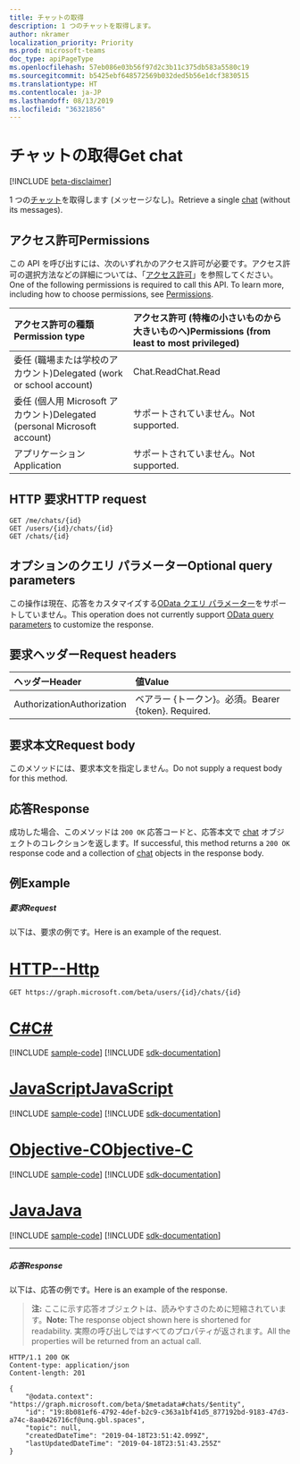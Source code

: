 ```yaml
---
title: チャットの取得
description: 1 つのチャットを取得します。
author: nkramer
localization_priority: Priority
ms.prod: microsoft-teams
doc_type: apiPageType
ms.openlocfilehash: 57eb086e03b56f97d2c3b11c375db583a5580c19
ms.sourcegitcommit: b5425ebf648572569b032ded5b56e1dcf3830515
ms.translationtype: HT
ms.contentlocale: ja-JP
ms.lasthandoff: 08/13/2019
ms.locfileid: "36321856"
---
```

# <a name="get-chat"></a><span data-ttu-id="6b352-103">チャットの取得</span><span class="sxs-lookup"><span data-stu-id="6b352-103">Get chat</span></span>

[!INCLUDE [beta-disclaimer](../../includes/beta-disclaimer.md)]

<span data-ttu-id="6b352-104">1 つの[チャット](../resources/chat.md)を取得します (メッセージなし)。</span><span class="sxs-lookup"><span data-stu-id="6b352-104">Retrieve a single [chat](../resources/chat.md) (without its messages).</span></span>

## <a name="permissions"></a><span data-ttu-id="6b352-105">アクセス許可</span><span class="sxs-lookup"><span data-stu-id="6b352-105">Permissions</span></span>

<span data-ttu-id="6b352-p101">この API を呼び出すには、次のいずれかのアクセス許可が必要です。アクセス許可の選択方法などの詳細については、「[アクセス許可](/graph/permissions-reference)」を参照してください。</span><span class="sxs-lookup"><span data-stu-id="6b352-p101">One of the following permissions is required to call this API. To learn more, including how to choose permissions, see [Permissions](/graph/permissions-reference).</span></span>


|<span data-ttu-id="6b352-108">アクセス許可の種類</span><span class="sxs-lookup"><span data-stu-id="6b352-108">Permission type</span></span>      | <span data-ttu-id="6b352-109">アクセス許可 (特権の小さいものから大きいものへ)</span><span class="sxs-lookup"><span data-stu-id="6b352-109">Permissions (from least to most privileged)</span></span>              |
|:--------------------|:---------------------------------------------------------|
|<span data-ttu-id="6b352-110">委任 (職場または学校のアカウント)</span><span class="sxs-lookup"><span data-stu-id="6b352-110">Delegated (work or school account)</span></span> | <span data-ttu-id="6b352-111">Chat.Read</span><span class="sxs-lookup"><span data-stu-id="6b352-111">Chat.Read</span></span>   |
|<span data-ttu-id="6b352-112">委任 (個人用 Microsoft アカウント)</span><span class="sxs-lookup"><span data-stu-id="6b352-112">Delegated (personal Microsoft account)</span></span> | <span data-ttu-id="6b352-113">サポートされていません。</span><span class="sxs-lookup"><span data-stu-id="6b352-113">Not supported.</span></span>    |
|<span data-ttu-id="6b352-114">アプリケーション</span><span class="sxs-lookup"><span data-stu-id="6b352-114">Application</span></span> | <span data-ttu-id="6b352-115">サポートされていません。</span><span class="sxs-lookup"><span data-stu-id="6b352-115">Not supported.</span></span>   |

## <a name="http-request"></a><span data-ttu-id="6b352-116">HTTP 要求</span><span class="sxs-lookup"><span data-stu-id="6b352-116">HTTP request</span></span>

<!-- { "blockType": "ignored" } -->
```http
GET /me/chats/{id}
GET /users/{id}/chats/{id}
GET /chats/{id}
```

## <a name="optional-query-parameters"></a><span data-ttu-id="6b352-117">オプションのクエリ パラメーター</span><span class="sxs-lookup"><span data-stu-id="6b352-117">Optional query parameters</span></span>

<span data-ttu-id="6b352-118">この操作は現在、応答をカスタマイズする[OData クエリ パラメーター](/graph/query-parameters)をサポートしていません。</span><span class="sxs-lookup"><span data-stu-id="6b352-118">This operation does not currently support [OData query parameters](/graph/query-parameters) to customize the response.</span></span>

## <a name="request-headers"></a><span data-ttu-id="6b352-119">要求ヘッダー</span><span class="sxs-lookup"><span data-stu-id="6b352-119">Request headers</span></span>

| <span data-ttu-id="6b352-120">ヘッダー</span><span class="sxs-lookup"><span data-stu-id="6b352-120">Header</span></span>       | <span data-ttu-id="6b352-121">値</span><span class="sxs-lookup"><span data-stu-id="6b352-121">Value</span></span> |
|:---------------|:--------|
| <span data-ttu-id="6b352-122">Authorization</span><span class="sxs-lookup"><span data-stu-id="6b352-122">Authorization</span></span>  | <span data-ttu-id="6b352-p102">ベアラー {トークン}。必須。</span><span class="sxs-lookup"><span data-stu-id="6b352-p102">Bearer {token}. Required.</span></span>  |

## <a name="request-body"></a><span data-ttu-id="6b352-125">要求本文</span><span class="sxs-lookup"><span data-stu-id="6b352-125">Request body</span></span>

<span data-ttu-id="6b352-126">このメソッドには、要求本文を指定しません。</span><span class="sxs-lookup"><span data-stu-id="6b352-126">Do not supply a request body for this method.</span></span>

## <a name="response"></a><span data-ttu-id="6b352-127">応答</span><span class="sxs-lookup"><span data-stu-id="6b352-127">Response</span></span>

<span data-ttu-id="6b352-128">成功した場合、このメソッドは `200 OK` 応答コードと、応答本文で [chat](../resources/chat.md) オブジェクトのコレクションを返します。</span><span class="sxs-lookup"><span data-stu-id="6b352-128">If successful, this method returns a `200 OK` response code and a collection of [chat](../resources/chat.md) objects in the response body.</span></span>

## <a name="example"></a><span data-ttu-id="6b352-129">例</span><span class="sxs-lookup"><span data-stu-id="6b352-129">Example</span></span>
##### <a name="request"></a><span data-ttu-id="6b352-130">要求</span><span class="sxs-lookup"><span data-stu-id="6b352-130">Request</span></span>
<span data-ttu-id="6b352-131">以下は、要求の例です。</span><span class="sxs-lookup"><span data-stu-id="6b352-131">Here is an example of the request.</span></span>


# <a name="httptabhttp"></a>[<span data-ttu-id="6b352-132">HTTP</span><span class="sxs-lookup"><span data-stu-id="6b352-132">--Http</span></span>](#tab/http)
<!-- {
  "blockType": "request",
  "name": "get_chat_message"
}-->
```http
GET https://graph.microsoft.com/beta/users/{id}/chats/{id}
```
# <a name="ctabcsharp"></a>[<span data-ttu-id="6b352-133">C#</span><span class="sxs-lookup"><span data-stu-id="6b352-133">C#</span></span>](#tab/csharp)
[!INCLUDE [sample-code](../includes/snippets/csharp/get-chat-message-csharp-snippets.md)]
[!INCLUDE [sdk-documentation](../includes/snippets/snippets-sdk-documentation-link.md)]

# <a name="javascripttabjavascript"></a>[<span data-ttu-id="6b352-134">JavaScript</span><span class="sxs-lookup"><span data-stu-id="6b352-134">JavaScript</span></span>](#tab/javascript)
[!INCLUDE [sample-code](../includes/snippets/javascript/get-chat-message-javascript-snippets.md)]
[!INCLUDE [sdk-documentation](../includes/snippets/snippets-sdk-documentation-link.md)]

# <a name="objective-ctabobjc"></a>[<span data-ttu-id="6b352-135">Objective-C</span><span class="sxs-lookup"><span data-stu-id="6b352-135">Objective-C</span></span>](#tab/objc)
[!INCLUDE [sample-code](../includes/snippets/objc/get-chat-message-objc-snippets.md)]
[!INCLUDE [sdk-documentation](../includes/snippets/snippets-sdk-documentation-link.md)]

# <a name="javatabjava"></a>[<span data-ttu-id="6b352-136">Java</span><span class="sxs-lookup"><span data-stu-id="6b352-136">Java</span></span>](#tab/java)
[!INCLUDE [sample-code](../includes/snippets/java/get-chat-message-java-snippets.md)]
[!INCLUDE [sdk-documentation](../includes/snippets/snippets-sdk-documentation-link.md)]

---


##### <a name="response"></a><span data-ttu-id="6b352-137">応答</span><span class="sxs-lookup"><span data-stu-id="6b352-137">Response</span></span>
<span data-ttu-id="6b352-138">以下は、応答の例です。</span><span class="sxs-lookup"><span data-stu-id="6b352-138">Here is an example of the response.</span></span> 

><span data-ttu-id="6b352-139">**注:** ここに示す応答オブジェクトは、読みやすさのために短縮されています。</span><span class="sxs-lookup"><span data-stu-id="6b352-139">**Note:** The response object shown here is shortened for readability.</span></span> <span data-ttu-id="6b352-140">実際の呼び出しではすべてのプロパティが返されます。</span><span class="sxs-lookup"><span data-stu-id="6b352-140">All the properties will be returned from an actual call.</span></span>
<!-- {
  "blockType": "response",
  "truncated": true,
  "@odata.type": "microsoft.graph.chatMessage"
} -->
```http
HTTP/1.1 200 OK
Content-type: application/json
Content-length: 201

{
    "@odata.context": "https://graph.microsoft.com/beta/$metadata#chats/$entity",
    "id": "19:8b081ef6-4792-4def-b2c9-c363a1bf41d5_877192bd-9183-47d3-a74c-8aa0426716cf@unq.gbl.spaces",
    "topic": null,
    "createdDateTime": "2019-04-18T23:51:42.099Z",
    "lastUpdatedDateTime": "2019-04-18T23:51:43.255Z"
}
```

<!-- uuid: 8fcb5dbc-d5aa-4681-8e31-b001d5168d79
2015-10-25 14:57:30 UTC -->
<!--
{
  "type": "#page.annotation",
  "description": "Get chat",
  "keywords": "",
  "section": "documentation",
  "tocPath": "",
  "suppressions": [
  ]
}
-->
